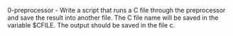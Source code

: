 0-preprocessor - Write a script that runs a C file through the preprocessor and save the result into another file. The C file name will be saved in the variable $CFILE. The output should be saved in the file c.
